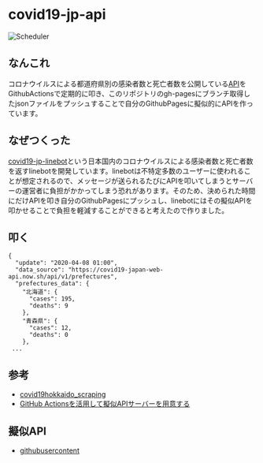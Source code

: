 # covid19-jp-api

![Scheduler](https://github.com/miya/covid19-jp-api/workflows/Scheduler/badge.svg)

## なんこれ
コロナウイルスによる都道府県別の感染者数と死亡者数を公開している[API](https://github.com/ryo-ma/covid19-japan-web-api)をGithubActionsで定期的に叩き、このリポジトリのgh-pagesにブランチ取得したjsonファイルをプッシュすることで自分のGithubPagesに擬似的にAPIを作っています。

## なぜつくった
[covid19-jp-linebot](https://github.com/miya/covid19-jp-linebot)という日本国内のコロナウイルスによる感染者数と死亡者数を返すlinebotを開発しています。linebotは不特定多数のユーザーに使われることが想定されるので、メッセージが送られるたびにAPIを叩いてしまうとサーバーの運営者に負担がかかってしまう恐れがあります。そのため、決められた時間にだけAPIを叩き自分のGithubPagesにプッシュし、linebotにはその擬似APIを叩かせることで負担を軽減することができると考えたので作りました。

## 叩く
```
{
  "update": "2020-04-08 01:00",
  "data_source": "https://covid19-japan-web-api.now.sh/api/v1/prefectures",
  "prefectures_data": {
    "北海道": {
      "cases": 195,
      "deaths": 9
    },
    "青森県": {
      "cases": 12,
      "deaths": 0
    },
 ...
```

## 参考
* [covid19hokkaido_scraping](https://github.com/Kanahiro/covid19hokkaido_scraping)  
* [GitHub Actionsを活用して擬似APIサーバーを用意する](https://qiita.com/Kanahiro/items/e7021b05199ae52e818b)

## 擬似API
* [githubusercontent](https://raw.githubusercontent.com/miya/covid19-jp-api/api/prefectures.json)  
